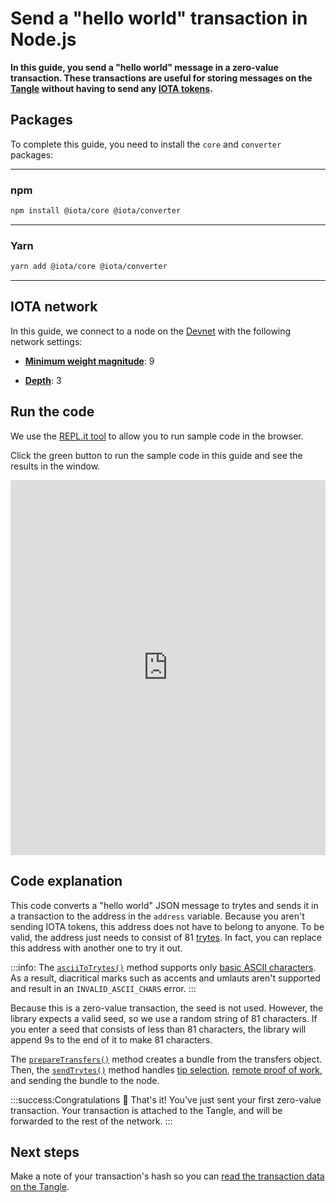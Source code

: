 # Send a "hello world" transaction in Node.js

**In this guide, you send a "hello world" message in a zero-value transaction. These transactions are useful for storing messages on the [Tangle](root://getting-started/0.1/network/the-tangle.md) without having to send any [IOTA tokens](root://getting-started/0.1/clients/token.md).**

## Packages

To complete this guide, you need to install the `core` and `converter` packages:

--------------------
### npm
```bash
npm install @iota/core @iota/converter
```
---
### Yarn
```bash
yarn add @iota/core @iota/converter
```
--------------------

## IOTA network

In this guide, we connect to a node on the [Devnet](root://getting-started/0.1/network/iota-networks.md#devnet) with the following network settings:

- **[Minimum weight magnitude](root://getting-started/0.1/network/minimum-weight-magnitude.md)**: 9

- **[Depth](root://getting-started/0.1/transactions/depth.md)**: 3

## Run the code

We use the [REPL.it tool](https://repl.it) to allow you to run sample code in the browser.

Click the green button to run the sample code in this guide and see the results in the window.

<iframe height="600px" width="100%" src="https://repl.it/@jake91/Send-a-hello-world-transaction?lite=true" scrolling="no" frameborder="no" allowtransparency="true" allowfullscreen="true" sandbox="allow-forms allow-pointer-lock allow-popups allow-same-origin allow-scripts allow-modals"></iframe>

## Code explanation

This code converts a "hello world" JSON message to trytes and sends it in a transaction to the address in the `address` variable. Because you aren't sending IOTA tokens, this address does not have to belong to anyone. To be valid, the address just needs to consist of 81 [trytes](root://getting-started/0.1/introduction/ternary.md). In fact, you can replace this address with another one to try it out.

:::info:
The [`asciiToTrytes()`](https://github.com/iotaledger/iota.js/blob/next/api_reference.md#module_converter.asciiToTrytes) method supports only [basic ASCII characters](https://en.wikipedia.org/wiki/ASCII#Printable_characters). As a result, diacritical marks such as accents and umlauts aren't supported and result in an `INVALID_ASCII_CHARS` error.
:::

Because this is a zero-value transaction, the seed is not used. However, the library expects a valid seed, so we use a random string of 81 characters. If you enter a seed that consists of less than 81 characters, the library will append 9s to the end of it to make 81 characters.

The [`prepareTransfers()`](https://github.com/iotaledger/iota.js/blob/next/api_reference.md#module_core.prepareTransfers) method creates a bundle from the transfers object. Then, the [`sendTrytes()`](https://github.com/iotaledger/iota.js/blob/next/api_reference.md#module_core.sendTrytes) method handles [tip selection](root://node-software/0.1/iri/concepts/tip-selection.md), [remote proof of work](root://getting-started/0.1/transactions/proof-of-work.md), and sending the bundle to the node.

:::success:Congratulations :tada:
That's it! You've just sent your first zero-value transaction. Your transaction is attached to the Tangle, and will be forwarded to the rest of the network.
:::

## Next steps

Make a note of your transaction's hash so you can [read the transaction data on the Tangle](../js/read-transactions.md).
